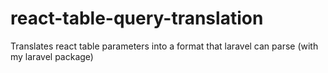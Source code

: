# react-table-query-translation
Translates react table parameters into a format that laravel can parse (with my laravel package)
